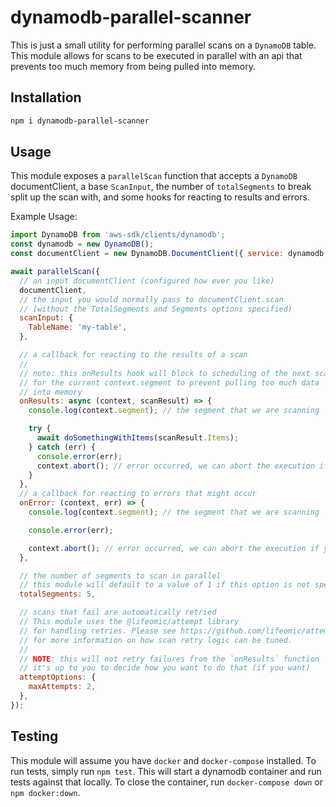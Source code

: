 # dynamodb-parallel-scanner

This is just a small utility for performing parallel scans
on a `DynamoDB` table. This module allows for scans to be executed
in parallel with an api that prevents too much memory from
being pulled into memory.

## Installation

```bash
npm i dynamodb-parallel-scanner
```

## Usage

This module exposes a `parallelScan` function that accepts a
`DynamoDB` documentClient, a base `ScanInput`, the number of `totalSegments`
to break split up the scan with, and some hooks for reacting to results
and errors.

Example Usage:

```js
import DynamoDB from 'aws-sdk/clients/dynamodb';
const dynamodb = new DynamoDB();
const documentClient = new DynamoDB.DocumentClient({ service: dynamodb });

await parallelScan({
  // an input documentClient (configured how ever you like)
  documentClient,
  // the input you would normally pass to documentClient.scan
  // (without the TotalSegments and Segments options specified)
  scanInput: {
    TableName: 'my-table',
  },

  // a callback for reacting to the results of a scan
  //
  // note: this onResults hook will block to scheduling of the next scan
  // for the current context.segment to prevent pulling too much data
  // into memory
  onResults: async (context, scanResult) => {
    console.log(context.segment); // the segment that we are scanning

    try {
      await doSomethingWithItems(scanResult.Items);
    } catch (err) {
      console.error(err);
      context.abort(); // error occurred, we can abort the execution if you'd like
    }
  },
  // a callback for reacting to errors that might occur
  onError: (context, err) => {
    console.log(context.segment); // the segment that we are scanning

    console.error(err);

    context.abort(); // error occurred, we can abort the execution if you'd like
  },

  // the number of segments to scan in parallel
  // this module will default to a value of 1 if this option is not specified
  totalSegments: 5,

  // scans that fail are automatically retried
  // This module uses the @lifeomic/attempt library
  // for handling retries. Please see https://github.com/lifeomic/attempt
  // for more information on how scan retry logic can be tuned.
  //
  // NOTE: this will not retry failures from the `onResults` function
  // it's up to you to decide how you want to do that (if you want)
  attemptOptions: {
    maxAttempts: 2,
  },
});
```

## Testing

This module will assume you have `docker` and `docker-compose` installed.
To run tests, simply run `npm test`. This will start a dynamodb container and
run tests against that locally. To close the container,
run `docker-compose down` or `npm docker:down`.
